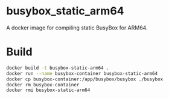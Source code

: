 # busybox_static_arm64

A docker image for compiling static BusyBox for ARM64.

# Build

```sh
docker build -t busybox-static-arm64 .
docker run --name busybox-container busybox-static-arm64
docker cp busybox-container:/app/busybox/busybox ./busybox
docker rm busybox-container
docker rmi busybox-static-arm64
```
